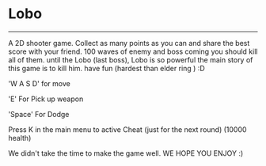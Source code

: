 # Lobo
-------------------------------------------------------------------------------------------------------------------------------------------------------------------------
A 2D shooter game. Collect as many points as you can and share the best score with your friend. 100 waves of enemy and boss coming you should kill all of them. until the Lobo (last boss), Lobo is so powerful the main story of this game is to kill him. have fun (hardest than elder ring ) :D

'W A S D' for move

'E' For Pick up weapon

'Space' For Dodge

Press K in the main menu to active Cheat (just for the next round) (10000 health)

We didn't take the time to make the game well. WE HOPE YOU ENJOY :)
